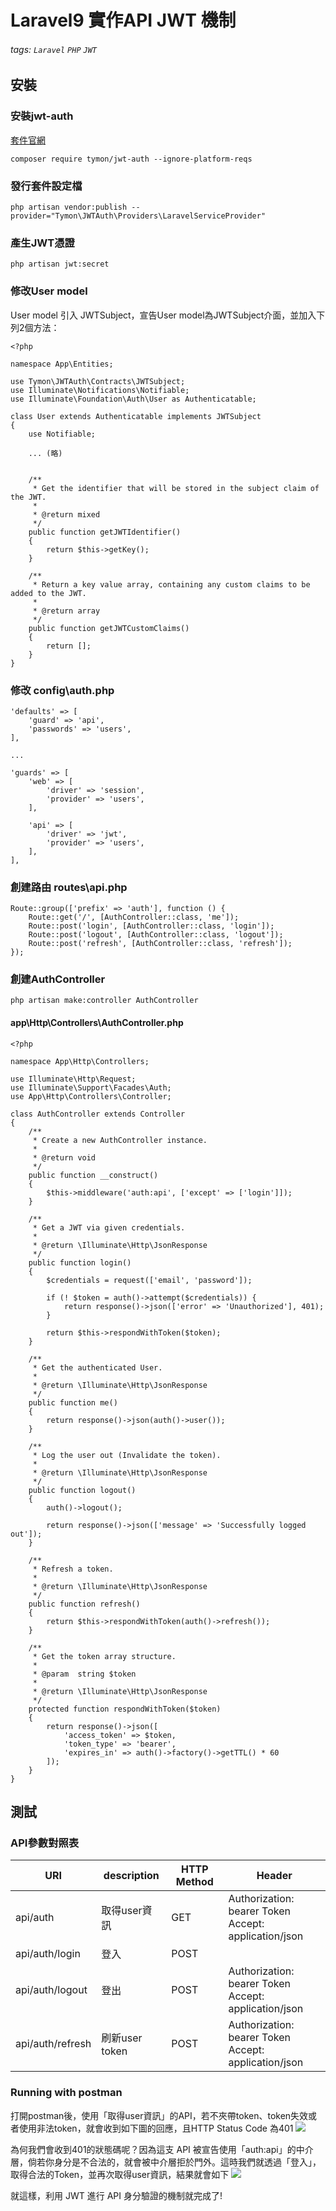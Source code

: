 # Laravel9 實作API JWT 機制
###### tags: `Laravel` `PHP` `JWT`
## 安裝
### 安裝jwt-auth
[套件官網](https://jwt-auth.readthedocs.io/en/develop/laravel-installation/)
```
composer require tymon/jwt-auth --ignore-platform-reqs
```

### 發行套件設定檔
```
php artisan vendor:publish --provider="Tymon\JWTAuth\Providers\LaravelServiceProvider"
```

### 產生JWT憑證
```
php artisan jwt:secret
```

### 修改User model
User model 引入 JWTSubject，宣告User model為JWTSubject介面，並加入下列2個方法：
```
<?php

namespace App\Entities;

use Tymon\JWTAuth\Contracts\JWTSubject;
use Illuminate\Notifications\Notifiable;
use Illuminate\Foundation\Auth\User as Authenticatable;

class User extends Authenticatable implements JWTSubject
{
    use Notifiable;
    
    ... (略)
        
        
    /**
     * Get the identifier that will be stored in the subject claim of the JWT.
     *
     * @return mixed
     */
    public function getJWTIdentifier()
    {
        return $this->getKey();
    }

    /**
     * Return a key value array, containing any custom claims to be added to the JWT.
     *
     * @return array
     */
    public function getJWTCustomClaims()
    {
        return [];
    }
}
```

### 修改 config\auth.php
```
'defaults' => [
    'guard' => 'api',
    'passwords' => 'users',
],

...

'guards' => [
    'web' => [
        'driver' => 'session',
        'provider' => 'users',
    ],

    'api' => [
        'driver' => 'jwt',
        'provider' => 'users',
    ],
],
```

### 創建路由 routes\api.php
```
Route::group(['prefix' => 'auth'], function () {
    Route::get('/', [AuthController::class, 'me']);
    Route::post('login', [AuthController::class, 'login']);
    Route::post('logout', [AuthController::class, 'logout']);
    Route::post('refresh', [AuthController::class, 'refresh']);
});
```

### 創建AuthController
```
php artisan make:controller AuthController
```
#### app\Http\Controllers\AuthController.php
```
<?php

namespace App\Http\Controllers;

use Illuminate\Http\Request;
use Illuminate\Support\Facades\Auth;
use App\Http\Controllers\Controller;

class AuthController extends Controller
{
    /**
     * Create a new AuthController instance.
     *
     * @return void
     */
    public function __construct()
    {
        $this->middleware('auth:api', ['except' => ['login']]);
    }

    /**
     * Get a JWT via given credentials.
     *
     * @return \Illuminate\Http\JsonResponse
     */
    public function login()
    {
        $credentials = request(['email', 'password']);

        if (! $token = auth()->attempt($credentials)) {
            return response()->json(['error' => 'Unauthorized'], 401);
        }

        return $this->respondWithToken($token);
    }

    /**
     * Get the authenticated User.
     *
     * @return \Illuminate\Http\JsonResponse
     */
    public function me()
    {
        return response()->json(auth()->user());
    }

    /**
     * Log the user out (Invalidate the token).
     *
     * @return \Illuminate\Http\JsonResponse
     */
    public function logout()
    {
        auth()->logout();

        return response()->json(['message' => 'Successfully logged out']);
    }

    /**
     * Refresh a token.
     *
     * @return \Illuminate\Http\JsonResponse
     */
    public function refresh()
    {
        return $this->respondWithToken(auth()->refresh());
    }

    /**
     * Get the token array structure.
     *
     * @param  string $token
     *
     * @return \Illuminate\Http\JsonResponse
     */
    protected function respondWithToken($token)
    {
        return response()->json([
            'access_token' => $token,
            'token_type' => 'bearer',
            'expires_in' => auth()->factory()->getTTL() * 60
        ]);
    }
}

```

## 測試
### API參數對照表


| URI      | description  | HTTP Method | Header |
| -------- | -------- | -------- | -------- |
| api/auth | 取得user資訊 | GET | Authorization: bearer Token <br> Accept: application/json |
| api/auth/login | 登入 | POST |  |
| api/auth/logout | 登出 | POST | Authorization: bearer Token <br> Accept: application/json |
| api/auth/refresh | 刷新user token | POST | Authorization: bearer Token <br> Accept: application/json |

### Running with postman
打開postman後，使用「取得user資訊」的API，若不夾帶token、token失效或者使用非法token，就會收到如下圖的回應，且HTTP Status Code 為401
![](https://i.imgur.com/OeZRMcm.png)

為何我們會收到401的狀態碼呢？因為這支 API 被宣告使用「auth:api」的中介層，倘若你身分是不合法的，就會被中介層拒於門外。這時我們就透過「登入」，取得合法的Token，並再次取得user資訊，結果就會如下
![](https://i.imgur.com/gQfscSe.png)

就這樣，利用 JWT 進行 API 身分驗證的機制就完成了!